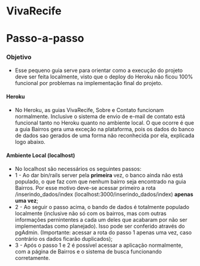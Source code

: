 # VivaRecife 

# Passo-a-passo

### Objetivo
* Esse pequeno guia serve para orientar como a execução do projeto deve ser feita localmente, visto que o deploy do Heroku não ficou 100% funcional por problemas na implementação final do projeto.

#### Heroku
* No Heroku, as guias VivaRecife, Sobre e Contato funcionam normalmente. Inclusive o sistema de envio de e-mail de contato está funcional tanto no Heroku quanto no ambiente local. O que ocorre é que a guia Bairros gera uma exceção na plataforma, pois os dados do banco de dados sao gerados de uma forma não reconhecida por ela, explicada logo abaixo.

#### Ambiente Local (localhost)
* No localhost são necessários os seguintes passos:
* 1 - Ao dar bin/rails server pela <b>primeira</b> vez, o banco ainda não está populado, o que faz com que nenhum bairro seja encontrado na guia Bairros. Por esse motivo deve-se acessar primeiro a rota /inserindo_dados/index (localhost:3000/inserindo_dados/index) <b>apenas uma vez</b>;
* 2 - Ao seguir o passo acima, o bando de dados é totalmente populado localmente (inclusive não só com os bairros, mas com outras informações pernintentes a cada um deles que acabaram por não ser implementadas como planejado). Isso pode ser conferido através do pgAdmin. (Importante: acessar a rota do passo 1 apenas uma vez, caso contrário os dados ficarão duplicados);
* 3 - Após o passo 1 e 2 é possível acessar a aplicação normalmente, com a página de Bairros e o sistema de busca funcionando corretamente.
